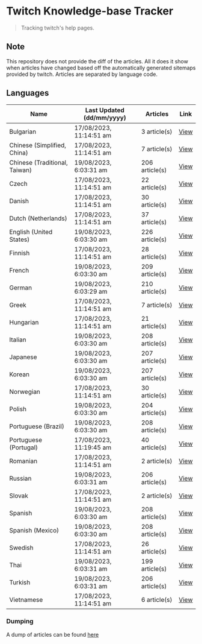 # Twitch Knowledge-base Tracker
> Tracking twitch's help pages. 

## Note
This repository does not provide the diff of the articles. All it does it show when articles have changed based
off the automatically generated sitemaps provided by twitch. Articles are separated by language code.

## Languages

| Name                          | Last Updated (dd/mm/yyyy) | Articles       | Link                   |
|-------------------------------|---------------------------|----------------|------------------------|
| Bulgarian                     | 17/08/2023, 11:14:51 am   | 3 article(s)   | [View](docs/bg.md)     |
| Chinese (Simplified, China)   | 17/08/2023, 11:14:51 am   | 7 article(s)   | [View](docs/zh_CN.md)  |
| Chinese (Traditional, Taiwan) | 19/08/2023, 6:03:31 am    | 206 article(s) | [View](docs/zh_TW.md)  |
| Czech                         | 17/08/2023, 11:14:51 am   | 22 article(s)  | [View](docs/cs.md)     |
| Danish                        | 17/08/2023, 11:14:51 am   | 30 article(s)  | [View](docs/da.md)     |
| Dutch (Netherlands)           | 17/08/2023, 11:14:51 am   | 37 article(s)  | [View](docs/nl_NL.md)  |
| English (United States)       | 19/08/2023, 6:03:30 am    | 226 article(s) | [View](docs/en_US.md)  |
| Finnish                       | 17/08/2023, 11:14:51 am   | 28 article(s)  | [View](docs/fi.md)     |
| French                        | 19/08/2023, 6:03:30 am    | 209 article(s) | [View](docs/fr.md)     |
| German                        | 19/08/2023, 6:03:29 am    | 210 article(s) | [View](docs/de.md)     |
| Greek                         | 17/08/2023, 11:14:51 am   | 7 article(s)   | [View](docs/el.md)     |
| Hungarian                     | 17/08/2023, 11:14:51 am   | 21 article(s)  | [View](docs/hu.md)     |
| Italian                       | 19/08/2023, 6:03:30 am    | 208 article(s) | [View](docs/it.md)     |
| Japanese                      | 19/08/2023, 6:03:30 am    | 207 article(s) | [View](docs/ja.md)     |
| Korean                        | 19/08/2023, 6:03:30 am    | 207 article(s) | [View](docs/ko.md)     |
| Norwegian                     | 17/08/2023, 11:14:51 am   | 30 article(s)  | [View](docs/no.md)     |
| Polish                        | 19/08/2023, 6:03:30 am    | 204 article(s) | [View](docs/pl.md)     |
| Portuguese (Brazil)           | 19/08/2023, 6:03:30 am    | 208 article(s) | [View](docs/pt_BR.md)  |
| Portuguese (Portugal)         | 17/08/2023, 11:19:45 am   | 40 article(s)  | [View](docs/pt_PT.md)  |
| Romanian                      | 17/08/2023, 11:14:51 am   | 2 article(s)   | [View](docs/ro.md)     |
| Russian                       | 19/08/2023, 6:03:31 am    | 206 article(s) | [View](docs/ru.md)     |
| Slovak                        | 17/08/2023, 11:14:51 am   | 2 article(s)   | [View](docs/sk.md)     |
| Spanish                       | 19/08/2023, 6:03:30 am    | 208 article(s) | [View](docs/es.md)     |
| Spanish (Mexico)              | 19/08/2023, 6:03:30 am    | 208 article(s) | [View](docs/es_MX.md)  |
| Swedish                       | 17/08/2023, 11:14:51 am   | 26 article(s)  | [View](docs/sv.md)     |
| Thai                          | 19/08/2023, 6:03:31 am    | 199 article(s) | [View](docs/th.md)     |
| Turkish                       | 19/08/2023, 6:03:31 am    | 206 article(s) | [View](docs/tr.md)     |
| Vietnamese                    | 17/08/2023, 11:14:51 am   | 6 article(s)   | [View](docs/vi.md)     |

### Dumping
A dump of articles can be found [here](docs/RAW.md)
